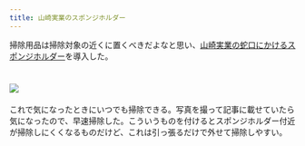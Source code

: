 ```yaml
---
title: 山崎実業のスポンジホルダー
---
```

掃除用品は掃除対象の近くに置くべきだよなと思い、[山崎実業の蛇口にかけるスポンジホルダー](https://www.amazon.co.jp/dp/B07MM4GC6P)を導入した。

![](https://lh6.googleusercontent.com/cPq5htSPWPMIGICCcpLMhVmwaRwuqatnB8TgrG-vDGPI94_7wkAV9zHQqK4L-JZZT29bFQJpC1I4JSETH10UK5Z0arT5MOfiktLCi5xAlxOG9DvPasJpNj-uQgBv1JBWKBIEGNuRSLRUAh8yN73yiV5TAY5g3Ig1ZRR5K6N8eBPkzP8m-N80NnUAkftl)
===================================================================================================================================================================================================================================

これで気になったときにいつでも掃除できる。写真を撮って記事に載せていたら気になったので、早速掃除した。こういうものを付けるとスポンジホルダー付近が掃除しにくくなるものだけど、これは引っ張るだけで外せて掃除しやすい。
